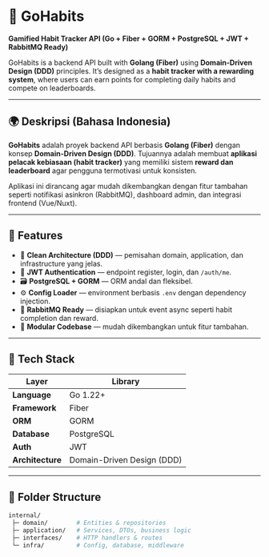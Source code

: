 # 🧠 GoHabits
**Gamified Habit Tracker API (Go + Fiber + GORM + PostgreSQL + JWT + RabbitMQ Ready)**

GoHabits is a backend API built with **Golang (Fiber)** using **Domain-Driven Design (DDD)** principles.
It’s designed as a **habit tracker with a rewarding system**, where users can earn points for completing daily habits and compete on leaderboards.

---

## 🌍 Deskripsi (Bahasa Indonesia)
**GoHabits** adalah proyek backend API berbasis **Golang (Fiber)** dengan konsep **Domain-Driven Design (DDD)**.
Tujuannya adalah membuat **aplikasi pelacak kebiasaan (habit tracker)** yang memiliki sistem **reward dan leaderboard** agar pengguna termotivasi untuk konsisten.

Aplikasi ini dirancang agar mudah dikembangkan dengan fitur tambahan seperti notifikasi asinkron (RabbitMQ), dashboard admin, dan integrasi frontend (Vue/Nuxt).

---

## 🚀 Features
- 🧩 **Clean Architecture (DDD)** — pemisahan domain, application, dan infrastructure yang jelas.
- 🔐 **JWT Authentication** — endpoint register, login, dan `/auth/me`.
- 🗃️ **PostgreSQL + GORM** — ORM andal dan fleksibel.
- ⚙️ **Config Loader** — environment berbasis `.env` dengan dependency injection.
- 📨 **RabbitMQ Ready** — disiapkan untuk event async seperti habit completion dan reward.
- 🧰 **Modular Codebase** — mudah dikembangkan untuk fitur tambahan.

---

## 🧱 Tech Stack
| Layer | Library |
|-------|----------|
| **Language** | Go 1.22+ |
| **Framework** | Fiber |
| **ORM** | GORM |
| **Database** | PostgreSQL |
| **Auth** | JWT |
| **Architecture** | Domain-Driven Design (DDD) |

---

## 📂 Folder Structure
```bash
internal/
 ├─ domain/        # Entities & repositories
 ├─ application/   # Services, DTOs, business logic
 ├─ interfaces/    # HTTP handlers & routes
 └─ infra/         # Config, database, middleware
